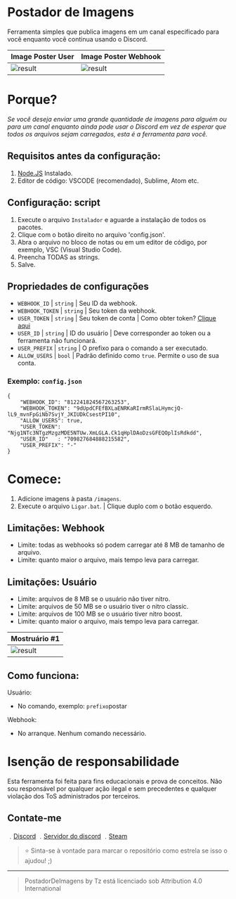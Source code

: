 # Postador de Imagens
Ferramenta simples que publica imagens em um canal especificado para você enquanto você continua usando o Discord.

| Image Poster User | Image Poster Webhook | 
| ------------- | ------------- | 
| ![result](https://media.discordapp.net/attachments/1062790187844911234/1062809632621473873/image.png?width=850&height=434) | ![result](https://media.discordapp.net/attachments/1062790187844911234/1062810465014665276/image.png) |

# Porque?

*Se você deseja enviar uma grande quantidade de imagens para alguém ou para um canal enquanto ainda pode usar o Discord em vez de esperar que todos os arquivos sejam carregados, esta é a ferramenta para você.*

## Requisitos antes da configuração:

1. [Node.JS](https://nodejs.org/en/) Instalado.
2. Editor de código: VSCODE (recomendado), Sublime, Atom etc.

## Configuração: script

1. Execute o arquivo `Instalador` e aguarde a instalação de todos os pacotes.
1. Clique com o botão direito no arquivo 'config.json'.
2. Abra o arquivo no bloco de notas ou em um editor de código, por exemplo, VSC (Visual Studio Code).
3. Preencha TODAS as strings.
4. Salve.

## Propriedades de configurações
- `WEBHOOK_ID` | `string` | Seu ID da webhook.
- `WEBHOOK_TOKEN` | `string` | Seu token da webhook.
- `USER_TOKEN` | `string` | Seu token de conta | Como obter token? [Clique aqui](https://www.youtube.com/watch?v=YEgFvgg7ZPI)
- `USER_ID` | `string` | ID do usuário | Deve corresponder ao token ou a ferramenta não funcionará.
- `USER_PREFIX` | `string` | O prefixo para o comando a ser executado.
- `ALLOW_USERS` | `bool` | Padrão definido como `true`. Permite o uso de sua conta.

### Exemplo: `config.json`

```
{
    "WEBHOOK_ID": "812241824567263253",
    "WEBHOOK_TOKEN": "9dUpdCFEfBXLaENRKaRIrmRSlaLHymcjQ-lL9_mvnFpGiNb7SvjY_JKIUDkCsestPI10",
    "ALLOW_USERS": true,
    "USER_TOKEN": "Njg1NTc3NTgzMzgzMDE5NTUw.XmLGLA.Ck1qHplDAoDzsGFEQOplIsRdkdd",
    "USER_ID"   : "709827684888215582",
    "USER_PREFIX": "-"
}
```

# Comece:

1. Adicione imagens à pasta `/imagens`.
2. Execute o arquivo `Ligar.bat`. | Clique duplo com o botão esquerdo.

## Limitações: Webhook

* Limite: todas as webhooks só podem carregar até 8 MB de tamanho de arquivo.
* Limite: quanto maior o arquivo, mais tempo leva para carregar.

## Limitações: Usuário

* Limite: arquivos de 8 MB se o usuário não tiver nitro.
* Limite: arquivos de 50 MB se o usuário tiver o nitro classic.
* Limite: arquivos de 100 MB se o usuário tiver nitro boost.
* Limite: quanto maior o arquivo, mais tempo leva para carregar.

| Mostruário #1 | 
| ------------- | 
| ![result](https://media.discordapp.net/attachments/1062790187844911234/1062809249199173762/image.png?width=830&height=434) | 

## Como funciona:
Usuário:
* No comando, exemplo: `prefixo`postar

Webhook:
* No arranque. Nenhum comando necessário.

# Isenção de responsabilidade

Esta ferramenta foi feita para fins educacionais e prova de conceitos. Não sou responsável por qualquer ação ilegal e sem precedentes e qualquer violação dos ToS administrados por terceiros.

## Contate-me

﹒[Discord](https://discord.com/users/472756345909805059)
﹒[Servidor do discord](https://discord.gg/giflandia)
﹒[Steam](https://steamcommunity.com/id/Tzrico/)

> ⭐ Sinta-se à vontade para marcar o repositório como estrela se isso o ajudou! ;)

----

> PostadorDeImagens by Tz está licenciado sob Attribution 4.0 International
